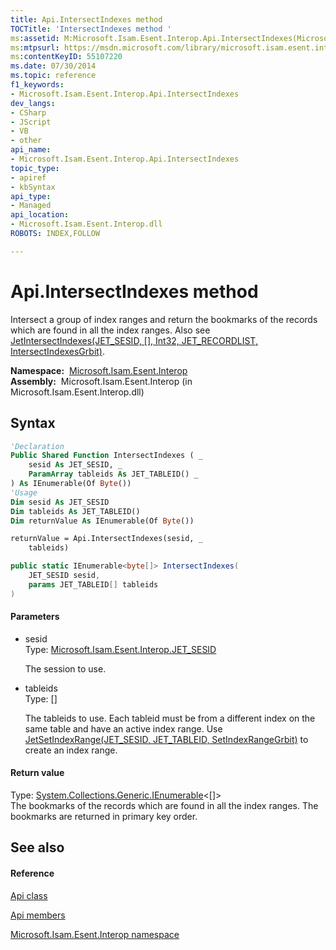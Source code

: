```yaml
---
title: Api.IntersectIndexes method 
TOCTitle: 'IntersectIndexes method '
ms:assetid: M:Microsoft.Isam.Esent.Interop.Api.IntersectIndexes(Microsoft.Isam.Esent.Interop.JET_SESID,Microsoft.Isam.Esent.Interop.JET_TABLEID[])
ms:mtpsurl: https://msdn.microsoft.com/library/microsoft.isam.esent.interop.api.intersectindexes(v=EXCHG.10)
ms:contentKeyID: 55107220
ms.date: 07/30/2014
ms.topic: reference
f1_keywords:
- Microsoft.Isam.Esent.Interop.Api.IntersectIndexes
dev_langs:
- CSharp
- JScript
- VB
- other
api_name: 
- Microsoft.Isam.Esent.Interop.Api.IntersectIndexes
topic_type: 
- apiref
- kbSyntax
api_type: 
- Managed
api_location: 
- Microsoft.Isam.Esent.Interop.dll
ROBOTS: INDEX,FOLLOW

---
```


# Api.IntersectIndexes method

Intersect a group of index ranges and return the bookmarks of the records which are found in all the index ranges. Also see [JetIntersectIndexes(JET_SESID, \[\], Int32, JET_RECORDLIST, IntersectIndexesGrbit)](dn292212\(v=exchg.10\).md).

**Namespace:**  [Microsoft.Isam.Esent.Interop](hh596136\(v=exchg.10\).md)  
**Assembly:**  Microsoft.Isam.Esent.Interop (in Microsoft.Isam.Esent.Interop.dll)

## Syntax

``` vb
'Declaration
Public Shared Function IntersectIndexes ( _
    sesid As JET_SESID, _
    ParamArray tableids As JET_TABLEID() _
) As IEnumerable(Of Byte())
'Usage
Dim sesid As JET_SESID
Dim tableids As JET_TABLEID()
Dim returnValue As IEnumerable(Of Byte())

returnValue = Api.IntersectIndexes(sesid, _
    tableids)
```

``` csharp
public static IEnumerable<byte[]> IntersectIndexes(
    JET_SESID sesid,
    params JET_TABLEID[] tableids
)
```

#### Parameters

  - sesid  
    Type: [Microsoft.Isam.Esent.Interop.JET_SESID](hh596745\(v=exchg.10\).md)  
    
    The session to use.

<!-- end list -->

  - tableids  
    Type: \[\]  
    
    The tableids to use. Each tableid must be from a different index on the same table and have an active index range. Use [JetSetIndexRange(JET_SESID, JET_TABLEID, SetIndexRangeGrbit)](dn334024\(v=exchg.10\).md) to create an index range.

#### Return value

Type: [System.Collections.Generic.IEnumerable](/dotnet/api/system.collections.generic.ienumerable-1)\<\[\]\>  
The bookmarks of the records which are found in all the index ranges. The bookmarks are returned in primary key order.  

## See also

#### Reference

[Api class](dn292211\(v=exchg.10\).md)

[Api members](dn292213\(v=exchg.10\).md)

[Microsoft.Isam.Esent.Interop namespace](hh596136\(v=exchg.10\).md)